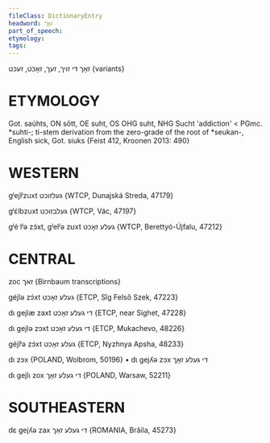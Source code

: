 ```yaml
---
fileClass: DictionaryEntry
headword: זאָך
part_of_speech: 
etymology: 
tags: 
---
```

זאָך
די
זויך, זעך, זאָכט, זעכט {variants}

ETYMOLOGY
===========
Got. saúhts, ON sōtt, OE suht, OS OHG suht, NHG Sucht 'addiction' < PGmc. *suhti-; ti-stem derivation from the zero-grade of the root of *seukan-, English sick, Got. siuks 
{Feist 412, Kroonen 2013: 490}

WESTERN
========

gʲejlʲzuxt געלזוכט {WTCP, Dunajská Streda, 47179}

gʲɛ́lbzuxt געלבזוכט {WTCP, Vác, 47197}

gʲéˑlʲə zɔ́xt, gʲelʲə zʊxt געלע זאָכט {WTCP, Berettyó-Újfalu, 47212}

CENTRAL
========

zoc זאך {Birnbaum transcriptions}

géjlə zɔ́xt געלע זאָכט {ETCP, Sîg Felső Szek, 47223}

dɩ gejlæ zaxt די געלע זאָכט {ETCP, near Sighet, 47228}

dɩ gejlə zɔxt די געלע זאָכט {ETCP, Mukachevo, 48226}

géjlʲə zɔ́xt געלע זאָכט {ETCP, Nyzhnya Apsha, 48233}

dɩ zɔx {POLAND, Wolbrom, 50196}
	•	dɩ gejʎə zɔx די געלע זאָך

dɩ gejlɩ zox די געלע זאָך {POLAND, Warsaw, 52211}

SOUTHEASTERN
==============

dɛ gejʎə zax די געלע זאַך {ROMANIA, Brăila, 45273}
